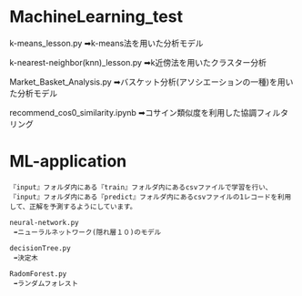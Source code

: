 # MachineLearning_test

k-means_lesson.py
➡k-means法を用いた分析モデル

k-nearest-neighbor(knn)_lesson.py
➡k近傍法を用いたクラスター分析

Market_Basket_Analysis.py
➡バスケット分析(アソシエーションの一種)を用いた分析モデル

recommend_cos0_similarity.ipynb
➡コサイン類似度を利用した協調フィルタリング


   # ML-application

    『input』フォルダ内にある『train』フォルダ内にあるcsvファイルで学習を行い、
    『input』フォルダ内にある『predict』フォルダ内にあるcsvファイルの1レコードを利用して、正解を予測するようにしています。

    neural-network.py
     ➡ニューラルネットワーク(隠れ層１０)のモデル
     
    decisionTree.py
     ➡決定木

    RadomForest.py
     ➡ランダムフォレスト
